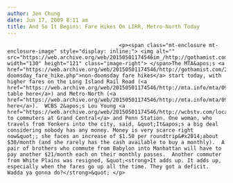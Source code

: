 ```yaml
---
author: Jen Chung
date: Jun 17, 2009 8:11 am
title: And So It Begins: Fare Hikes On LIRR, Metro-North Today
---
```


	
										<p><span class="mt-enclosure mt-enclosure-image" style="display: inline;"> <img alt="" src="https://web.archive.org/web/20150501174546im_/http://gothamist.com/attachments/jen/2009_06_lirrtrain.jpg" width="130" height="121" class="image-right"> </span>The MTA&apos;s <a href="https://web.archive.org/web/20150501174546/http://gothamist.com/2009/05/11/mta_approves_not-doomsday_fare_hike.php">non-doomsday fare hikes</a> start today, with higher fares on the Long Island Rail Road (<a href="https://web.archive.org/web/20150501174546/http://mta.info/mta/09/lirr.html">fare table here</a>) and Metro-North (<a href="https://web.archive.org/web/20150501174546/http://mta.info/mta/09/mnr.html">table here</a>).  WCBS 2&apos;s Lou Young <a href="https://web.archive.org/web/20150501174546/http://wcbstv.com/local/mta.fare.hikes.2.1047643.html">spoke to commuters at Grand Central</a> and Penn Station. One woman, who travels from Yonkers into the city, said, &quot;It&apos;s a big deal considering nobody has any money. Money is very scarce right now&quot;; she faces an increase of $1.50 per roundtrip&#x2014;about $30/month (and she rarely has the cash available to buy a monthly).  A pair of brothers who commute from Babylon into Manhattan will have to pay another $21/month each on their monthly passes.  Another commuter from White Plains was resigned, &quot;<strong>It adds up. It adds up, especially when the fares go up all the time. They got a deficit. Wadda ya gonna do?</strong>&quot; </p>					
										
									
				